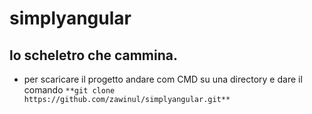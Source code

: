 # simplyangular
##  lo **scheletro** che cammina.

* per scaricare il progetto andare com CMD su una directory e dare il comando `**git clone https://github.com/zawinul/simplyangular.git**`



